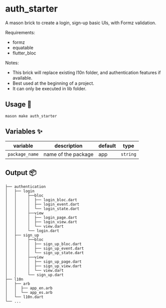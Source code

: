 # auth_starter

A mason brick to create a login, sign-up basic UIs, with Formz validation.

Requirements:
- formz
- equatable
- flutter_bloc

Notes: 
- This brick will replace existing l10n folder, and authentication features if available.
- Best used at the beginning of a project. 
- It can only be executed in lib folder.


## Usage 🚀

```
mason make auth_starter
```

## Variables ✨

| variable       | description               | default | type     |
| -------------- | ------------------------- | ------- | -------- |
| `package_name` | name of the package       | app     | `string` |

## Output 📦

```
├── authentication
│   ├── login
│   │     ├──bloc
│   │     │  ├── login_bloc.dart
│   │     │  ├── login_event.dart
│   │     │  └── login_state.dart
│   │     ├──view
│   │     │  ├── login_page.dart
│   │     │  ├── login_view.dart
│   │     │  └── view.dart
│   │     └── login.dart
│   ├── sign_up
│   │     ├──bloc
│   │     │  ├── sign_up_bloc.dart
│   │     │  ├── sign_up_event.dart
│   │     │  └── sign_up_state.dart
│   │     ├──view
│   │     │  ├── sign_up_page.dart
│   │     │  ├── sign_up_view.dart
│   │     │  └── view.dart
│   │     └── sign_up.dart
├── l10n
│   ├── arb
│   │  ├── app_en.arb
│   │  └── app_es.arb
│   └── l10n.dart
└── ...
```

[formz]: https://pub.dev/packages/formz
[equatable]: https://pub.dev/packages/equatable
[flutter_bloc]: https://pub.dev/packages/flutter_bloc